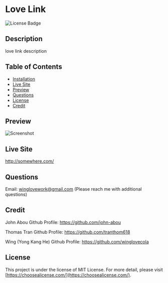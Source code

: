 # Love Link
![License Badge](https://img.shields.io/badge/license-MIT%20License-lightgreen)


## Description

love link description


## Table of Contents

- [Installation](#installation)
- [Live Site](#livesite)
- [Preview](#preview)
- [Questions](#questions)
- [License](#license)
- [Credit](#credit)



## Preview

![Screenshot](https://github.com/winglovecola/love-link/blob/main/assets/images/screenshot.jpg?raw=true)



## Live Site

http://somewhere.com/



## Questions

Email: winglovework@gmail.com (Please reach me with additional questions)



## Credit

John Abou
Github Profile: https://github.com/john-abou

Thomas Tran
Github Profile: https://github.com/tranthom618

Wing (Yong Kang He)
Github Profile: https://github.com/winglovecola


## License

This project is under the license of MIT License. For more detail, please visit [https://choosealicense.com/](https://choosealicense.com/).
